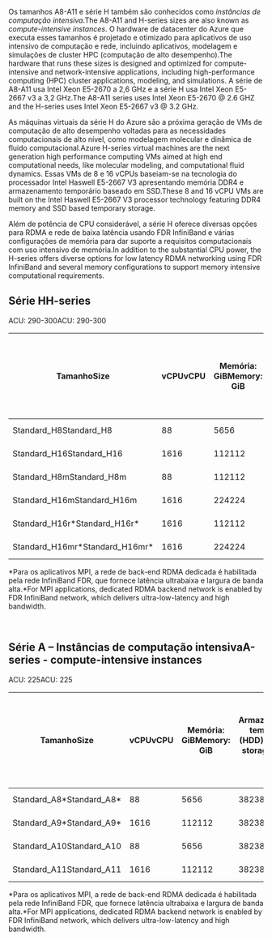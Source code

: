 <!-- A-series - compute-intensive instances, H-series -->

<span data-ttu-id="3439a-101">Os tamanhos A8-A11 e série H também são conhecidos como *instâncias de computação intensiva*.</span><span class="sxs-lookup"><span data-stu-id="3439a-101">The A8-A11 and H-series sizes are also known as *compute-intensive instances*.</span></span> <span data-ttu-id="3439a-102">O hardware de datacenter do Azure que executa esses tamanhos é projetado e otimizado para aplicativos de uso intensivo de computação e rede, incluindo aplicativos, modelagem e simulações de cluster HPC (computação de alto desempenho).</span><span class="sxs-lookup"><span data-stu-id="3439a-102">The hardware that runs these sizes is designed and optimized for compute-intensive and network-intensive applications, including high-performance computing (HPC) cluster applications, modeling, and simulations.</span></span> <span data-ttu-id="3439a-103">A série de A8-A11 usa Intel Xeon E5-2670 a 2,6 GHz e a série H usa Intel Xeon E5-2667 v3 a 3,2 GHz.</span><span class="sxs-lookup"><span data-stu-id="3439a-103">The A8-A11 series uses Intel Xeon E5-2670 @ 2.6 GHZ and the H-series uses Intel Xeon E5-2667 v3 @ 3.2 GHz.</span></span> 

<span data-ttu-id="3439a-104">As máquinas virtuais da série H do Azure são a próxima geração de VMs de computação de alto desempenho voltadas para as necessidades computacionais de alto nível, como modelagem molecular e dinâmica de fluido computacional.</span><span class="sxs-lookup"><span data-stu-id="3439a-104">Azure H-series virtual machines are the next generation high performance computing VMs aimed at high end computational needs, like molecular modeling, and computational fluid dynamics.</span></span> <span data-ttu-id="3439a-105">Essas VMs de 8 e 16 vCPUs baseiam-se na tecnologia do processador Intel Haswell E5-2667 V3 apresentando memória DDR4 e armazenamento temporário baseado em SSD.</span><span class="sxs-lookup"><span data-stu-id="3439a-105">These 8 and 16 vCPU VMs are built on the Intel Haswell E5-2667 V3 processor technology featuring DDR4 memory and SSD based temporary storage.</span></span> 

<span data-ttu-id="3439a-106">Além de potência de CPU considerável, a série H oferece diversas opções para RDMA e rede de baixa latência usando FDR InfiniBand e várias configurações de memória para dar suporte a requisitos computacionais com uso intensivo de memória.</span><span class="sxs-lookup"><span data-stu-id="3439a-106">In addition to the substantial CPU power, the H-series offers diverse options for low latency RDMA networking using FDR InfiniBand and several memory configurations to support memory intensive computational requirements.</span></span>



## <a name="h-series"></a><span data-ttu-id="3439a-107">Série H</span><span class="sxs-lookup"><span data-stu-id="3439a-107">H-series</span></span>

<span data-ttu-id="3439a-108">ACU: 290-300</span><span class="sxs-lookup"><span data-stu-id="3439a-108">ACU: 290-300</span></span>

| <span data-ttu-id="3439a-109">Tamanho</span><span class="sxs-lookup"><span data-stu-id="3439a-109">Size</span></span> | <span data-ttu-id="3439a-110">vCPU</span><span class="sxs-lookup"><span data-stu-id="3439a-110">vCPU</span></span> | <span data-ttu-id="3439a-111">Memória: GiB</span><span class="sxs-lookup"><span data-stu-id="3439a-111">Memory: GiB</span></span> | <span data-ttu-id="3439a-112">Armazenamento temporário (SSD) GiB</span><span class="sxs-lookup"><span data-stu-id="3439a-112">Temp storage (SSD) GiB</span></span> | <span data-ttu-id="3439a-113">Discos de dados máximos</span><span class="sxs-lookup"><span data-stu-id="3439a-113">Max data disks</span></span> | <span data-ttu-id="3439a-114">Taxa de transferência máxima do disco: IOPS</span><span class="sxs-lookup"><span data-stu-id="3439a-114">Max disk throughput: IOPS</span></span> | <span data-ttu-id="3439a-115">Máximo de NICs</span><span class="sxs-lookup"><span data-stu-id="3439a-115">Max NICs</span></span> |
| --- | --- | --- | --- | --- | --- | --- |
| <span data-ttu-id="3439a-116">Standard_H8</span><span class="sxs-lookup"><span data-stu-id="3439a-116">Standard_H8</span></span> |<span data-ttu-id="3439a-117">8</span><span class="sxs-lookup"><span data-stu-id="3439a-117">8</span></span> |<span data-ttu-id="3439a-118">56</span><span class="sxs-lookup"><span data-stu-id="3439a-118">56</span></span> |<span data-ttu-id="3439a-119">1000</span><span class="sxs-lookup"><span data-stu-id="3439a-119">1000</span></span> |<span data-ttu-id="3439a-120">16</span><span class="sxs-lookup"><span data-stu-id="3439a-120">16</span></span> |<span data-ttu-id="3439a-121">16 x 500</span><span class="sxs-lookup"><span data-stu-id="3439a-121">16 x 500</span></span> |<span data-ttu-id="3439a-122">2</span><span class="sxs-lookup"><span data-stu-id="3439a-122">2</span></span>  |
| <span data-ttu-id="3439a-123">Standard_H16</span><span class="sxs-lookup"><span data-stu-id="3439a-123">Standard_H16</span></span> |<span data-ttu-id="3439a-124">16</span><span class="sxs-lookup"><span data-stu-id="3439a-124">16</span></span> |<span data-ttu-id="3439a-125">112</span><span class="sxs-lookup"><span data-stu-id="3439a-125">112</span></span> |<span data-ttu-id="3439a-126">2000</span><span class="sxs-lookup"><span data-stu-id="3439a-126">2000</span></span> |<span data-ttu-id="3439a-127">32</span><span class="sxs-lookup"><span data-stu-id="3439a-127">32</span></span> |<span data-ttu-id="3439a-128">32 x 500</span><span class="sxs-lookup"><span data-stu-id="3439a-128">32 x 500</span></span> |<span data-ttu-id="3439a-129">4</span><span class="sxs-lookup"><span data-stu-id="3439a-129">4</span></span> |
| <span data-ttu-id="3439a-130">Standard_H8m</span><span class="sxs-lookup"><span data-stu-id="3439a-130">Standard_H8m</span></span> |<span data-ttu-id="3439a-131">8</span><span class="sxs-lookup"><span data-stu-id="3439a-131">8</span></span> |<span data-ttu-id="3439a-132">112</span><span class="sxs-lookup"><span data-stu-id="3439a-132">112</span></span> |<span data-ttu-id="3439a-133">1000</span><span class="sxs-lookup"><span data-stu-id="3439a-133">1000</span></span> |<span data-ttu-id="3439a-134">16</span><span class="sxs-lookup"><span data-stu-id="3439a-134">16</span></span> |<span data-ttu-id="3439a-135">16 x 500</span><span class="sxs-lookup"><span data-stu-id="3439a-135">16 x 500</span></span> |<span data-ttu-id="3439a-136">2</span><span class="sxs-lookup"><span data-stu-id="3439a-136">2</span></span>  |
| <span data-ttu-id="3439a-137">Standard_H16m</span><span class="sxs-lookup"><span data-stu-id="3439a-137">Standard_H16m</span></span> |<span data-ttu-id="3439a-138">16</span><span class="sxs-lookup"><span data-stu-id="3439a-138">16</span></span> |<span data-ttu-id="3439a-139">224</span><span class="sxs-lookup"><span data-stu-id="3439a-139">224</span></span> |<span data-ttu-id="3439a-140">2000</span><span class="sxs-lookup"><span data-stu-id="3439a-140">2000</span></span> |<span data-ttu-id="3439a-141">32</span><span class="sxs-lookup"><span data-stu-id="3439a-141">32</span></span> |<span data-ttu-id="3439a-142">32 x 500</span><span class="sxs-lookup"><span data-stu-id="3439a-142">32 x 500</span></span> |<span data-ttu-id="3439a-143">4</span><span class="sxs-lookup"><span data-stu-id="3439a-143">4</span></span>  |
| <span data-ttu-id="3439a-144">Standard_H16r*</span><span class="sxs-lookup"><span data-stu-id="3439a-144">Standard_H16r*</span></span> |<span data-ttu-id="3439a-145">16</span><span class="sxs-lookup"><span data-stu-id="3439a-145">16</span></span> |<span data-ttu-id="3439a-146">112</span><span class="sxs-lookup"><span data-stu-id="3439a-146">112</span></span> |<span data-ttu-id="3439a-147">2000</span><span class="sxs-lookup"><span data-stu-id="3439a-147">2000</span></span> |<span data-ttu-id="3439a-148">32</span><span class="sxs-lookup"><span data-stu-id="3439a-148">32</span></span> |<span data-ttu-id="3439a-149">32 x 500</span><span class="sxs-lookup"><span data-stu-id="3439a-149">32 x 500</span></span> |<span data-ttu-id="3439a-150">4</span><span class="sxs-lookup"><span data-stu-id="3439a-150">4</span></span>  |
| <span data-ttu-id="3439a-151">Standard_H16mr*</span><span class="sxs-lookup"><span data-stu-id="3439a-151">Standard_H16mr*</span></span> |<span data-ttu-id="3439a-152">16</span><span class="sxs-lookup"><span data-stu-id="3439a-152">16</span></span> |<span data-ttu-id="3439a-153">224</span><span class="sxs-lookup"><span data-stu-id="3439a-153">224</span></span> |<span data-ttu-id="3439a-154">2000</span><span class="sxs-lookup"><span data-stu-id="3439a-154">2000</span></span> |<span data-ttu-id="3439a-155">32</span><span class="sxs-lookup"><span data-stu-id="3439a-155">32</span></span> |<span data-ttu-id="3439a-156">32 x 500</span><span class="sxs-lookup"><span data-stu-id="3439a-156">32 x 500</span></span> |<span data-ttu-id="3439a-157">4</span><span class="sxs-lookup"><span data-stu-id="3439a-157">4</span></span> |

<span data-ttu-id="3439a-158">*Para os aplicativos MPI, a rede de back-end RDMA dedicada é habilitada pela rede InfiniBand FDR, que fornece latência ultrabaixa e largura de banda alta.</span><span class="sxs-lookup"><span data-stu-id="3439a-158">*For MPI applications, dedicated RDMA backend network is enabled by FDR InfiniBand network, which delivers ultra-low-latency and high bandwidth.</span></span>

<br>



## <a name="a-series---compute-intensive-instances"></a><span data-ttu-id="3439a-159">Série A – Instâncias de computação intensiva</span><span class="sxs-lookup"><span data-stu-id="3439a-159">A-series - compute-intensive instances</span></span>

<span data-ttu-id="3439a-160">ACU: 225</span><span class="sxs-lookup"><span data-stu-id="3439a-160">ACU: 225</span></span>

| <span data-ttu-id="3439a-161">Tamanho</span><span class="sxs-lookup"><span data-stu-id="3439a-161">Size</span></span> | <span data-ttu-id="3439a-162">vCPU</span><span class="sxs-lookup"><span data-stu-id="3439a-162">vCPU</span></span> | <span data-ttu-id="3439a-163">Memória: GiB</span><span class="sxs-lookup"><span data-stu-id="3439a-163">Memory: GiB</span></span> | <span data-ttu-id="3439a-164">Armazenamento temporário (HDD): GiB</span><span class="sxs-lookup"><span data-stu-id="3439a-164">Temp storage (HDD): GiB</span></span> | <span data-ttu-id="3439a-165">Discos de dados máximos</span><span class="sxs-lookup"><span data-stu-id="3439a-165">Max data disks</span></span> | <span data-ttu-id="3439a-166">Taxa de transferência máxima do disco de dados: IOPS</span><span class="sxs-lookup"><span data-stu-id="3439a-166">Max data disk throughput: IOPS</span></span> | <span data-ttu-id="3439a-167">Máximo de NICs</span><span class="sxs-lookup"><span data-stu-id="3439a-167">Max NICs</span></span>|
| --- | --- | --- | --- | --- | --- | --- |
| <span data-ttu-id="3439a-168">Standard_A8*</span><span class="sxs-lookup"><span data-stu-id="3439a-168">Standard_A8*</span></span> |<span data-ttu-id="3439a-169">8</span><span class="sxs-lookup"><span data-stu-id="3439a-169">8</span></span> |<span data-ttu-id="3439a-170">56</span><span class="sxs-lookup"><span data-stu-id="3439a-170">56</span></span> |<span data-ttu-id="3439a-171">382</span><span class="sxs-lookup"><span data-stu-id="3439a-171">382</span></span> |<span data-ttu-id="3439a-172">16</span><span class="sxs-lookup"><span data-stu-id="3439a-172">16</span></span> |<span data-ttu-id="3439a-173">16 x 500</span><span class="sxs-lookup"><span data-stu-id="3439a-173">16x500</span></span> |<span data-ttu-id="3439a-174">2</span><span class="sxs-lookup"><span data-stu-id="3439a-174">2</span></span> |
| <span data-ttu-id="3439a-175">Standard_A9*</span><span class="sxs-lookup"><span data-stu-id="3439a-175">Standard_A9*</span></span> |<span data-ttu-id="3439a-176">16</span><span class="sxs-lookup"><span data-stu-id="3439a-176">16</span></span> |<span data-ttu-id="3439a-177">112</span><span class="sxs-lookup"><span data-stu-id="3439a-177">112</span></span> |<span data-ttu-id="3439a-178">382</span><span class="sxs-lookup"><span data-stu-id="3439a-178">382</span></span> |<span data-ttu-id="3439a-179">16</span><span class="sxs-lookup"><span data-stu-id="3439a-179">16</span></span> |<span data-ttu-id="3439a-180">16 x 500</span><span class="sxs-lookup"><span data-stu-id="3439a-180">16x500</span></span> |<span data-ttu-id="3439a-181">4</span><span class="sxs-lookup"><span data-stu-id="3439a-181">4</span></span> |
| <span data-ttu-id="3439a-182">Standard_A10</span><span class="sxs-lookup"><span data-stu-id="3439a-182">Standard_A10</span></span> |<span data-ttu-id="3439a-183">8</span><span class="sxs-lookup"><span data-stu-id="3439a-183">8</span></span> |<span data-ttu-id="3439a-184">56</span><span class="sxs-lookup"><span data-stu-id="3439a-184">56</span></span> |<span data-ttu-id="3439a-185">382</span><span class="sxs-lookup"><span data-stu-id="3439a-185">382</span></span> |<span data-ttu-id="3439a-186">16</span><span class="sxs-lookup"><span data-stu-id="3439a-186">16</span></span> |<span data-ttu-id="3439a-187">16 x 500</span><span class="sxs-lookup"><span data-stu-id="3439a-187">16x500</span></span> |<span data-ttu-id="3439a-188">2</span><span class="sxs-lookup"><span data-stu-id="3439a-188">2</span></span>  |
| <span data-ttu-id="3439a-189">Standard_A11</span><span class="sxs-lookup"><span data-stu-id="3439a-189">Standard_A11</span></span> |<span data-ttu-id="3439a-190">16</span><span class="sxs-lookup"><span data-stu-id="3439a-190">16</span></span> |<span data-ttu-id="3439a-191">112</span><span class="sxs-lookup"><span data-stu-id="3439a-191">112</span></span> |<span data-ttu-id="3439a-192">382</span><span class="sxs-lookup"><span data-stu-id="3439a-192">382</span></span> |<span data-ttu-id="3439a-193">16</span><span class="sxs-lookup"><span data-stu-id="3439a-193">16</span></span> |<span data-ttu-id="3439a-194">16 x 500</span><span class="sxs-lookup"><span data-stu-id="3439a-194">16x500</span></span> |<span data-ttu-id="3439a-195">4</span><span class="sxs-lookup"><span data-stu-id="3439a-195">4</span></span> |

<span data-ttu-id="3439a-196">*Para os aplicativos MPI, a rede de back-end RDMA dedicada é habilitada pela rede InfiniBand FDR, que fornece latência ultrabaixa e largura de banda alta.</span><span class="sxs-lookup"><span data-stu-id="3439a-196">*For MPI applications, dedicated RDMA backend network is enabled by FDR InfiniBand network, which delivers ultra-low-latency and high bandwidth.</span></span>

<br>



